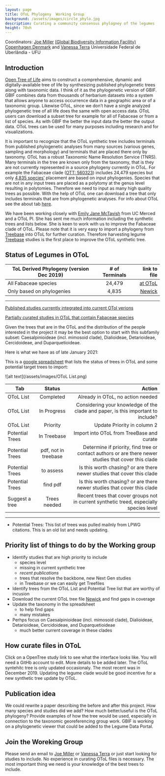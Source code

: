 ```yaml
---
layout: page
title: OToL Phylogeny  Working Group
background: /assets/images/circle_phylo.jpg
description: Curating a community consensus phylogney of the legumes
height: 70vh
---
```



Coordinators: [Joe Miller](mailto:jmiller@gbif.org) [(Global Biodiversity Information Facility) Copenhagen Denmark](https://www.gbif.org) and [Vanessa Terra](mailto:vanessaterrab@gmail.com) Universidade Federal de Uberlândia - UFU

## Introduction

[Open Tree of Life](https://tree.opentreeoflife.org/about/open-tree-of-life) aims to construct a comprehensive, dynamic and digitally-available tree of life by synthesizing published phylogenetic trees along with taxonomic data. I think of it as the phylogenetic version of GBIF. GBIF combines data from thousands of herbarium datasets into a system that allows anyone to access occurrence data in a geographic area or of a taxonomic group.  Likewise OToL, since we don’t have a single analyzed phylogenetic tree of all life does the same with open access data. OToL users can download a subset tree for example for all of Fabaceae or from a list of species.   As with GBIF the better the input data the better the output data.  OToL trees can be used for many purposes including research and for visualizations.


It is important to recognize that the OToL synthetic tree includes terminals from published phylogenetic analyses from many  sources (various genes, sampling and morphology) and terminals that are placed there only by taxonomy.  OToL has a robust Taxonomic Name Resolution Service (TNRS).  Many terminals in the tree are known only from the taxonomy, that is they are not currently represented in a source phylogeny currently in OToL.   For example the Fabaceae clade ([OTT: 560323](https://tree.opentreeoflife.org/opentree/argus/ottol@560323/Fabaceae)) includes 24,479 species but only [4,835 species’](https://docs.google.com/spreadsheets/d/1YQz6F-DOdCTZneGvEfnCtMZs6nyUTmp0N7le86aYnoY/edit?usp=sharing) placement are based on input phylogenies. Species that are not in any input trees are placed as a polytomy at the genus level resulting in polytomies. Therefore we need to input as many high quality trees as possible. With the help of OToL one can download a tree that only includes terminals that are from phylogenetic analyses. For info about OToL see the about tab [here](https://tree.opentreeoflife.org/about/open-tree-of-life).

We have been working closely with [Emily Jane McTavish](mailto:ejmctavish@ucmerced.edu) from UC Merced and a OToL PI. She has sent me much information including the synthetic trees and lists below.  She is keen to work with us to improve the Fabaceae clade of OToL. Please note that it is very easy to import a phylogeny from [Treebase](https://www.treebase.org/treebase-web/home.html) into OToL for further curation.  Therefore harvesting legume [Treebase](https://www.treebase.org/treebase-web/home.html) studies is the first place to improve the OToL synthetic tree.

## Status of Legumes in OToL

| ToL Derived Phylogeny (version Dec 2019)| # of Terminals | link to file                                                                                  |
| --------------------------------------- |:--------------:| ---------------------------------------------------------------------------------------------:|
| All Fabaceae species                    | 24,479         | [at OToL](https://tree.opentreeoflife.org/opentree/argus/ottol@560323/Fabaceae)         |
| Only based on phylogenies      | 4,835          | [Newick](https://drive.google.com/file/d/1OcTQbFTuO8Heo_xAvgbc6XgBAODheWIU/view?usp=sharing)  |

--------

[Published studies currently integrated into current OTol verions](https://drive.google.com/file/d/1KUvDkieslHQF1d_S9tJO0WHRZyelsnTi/view?usp=sharing)

[Partially curated studies in OToL that contain Fabaceae species](https://drive.google.com/file/d/1KOvDi_91SLNrRDDLjKkyRf80COjxs202/view?usp=sharing)

Given the trees that are in the OToL and the distribution of the people interested in the project it may be the best option to start with this subfamily subset: Caesalpinioideae (incl. mimosoid clade), Dialioideae, Detarioideae, Cercidoideae, and Duparquetioideae.
 

Here is what we have as of late January 2021:



This is a [google spreadsheet](https://docs.google.com/spreadsheets/d/1Fvf6UJ7Q35Mu9bmmx4f2gtj7ple2N9OEEIhM4SNnuqA/edit#gid=1233710896) that lists the status of trees in OToL and some potential target trees to import:

![alt text](/assets/images/OToL List.png)

| Tab                   | Status                         | Action                                                                                              |
| --------------------- |:------------------------------:| ---------------------------------------------------------------------------------------------------:|
| OToL List             | Completed                      | Already in OToL, no action needed                                                                   |
| OToL List             | In Progress                    | Considering your knowledge of the clade and paper, is this important to include?                    |
| OToL List             | Priority                       | Update Priority in column 2                                                                         |
| Potential Trees       | In Treebase                    | Import into OToL from TreeBase and curate                                                           |
| Potential Trees       | pdf, not in treebase           | Determine if priority, find tree or contact authors or are there newer studies that cover this clade|
| Potential Trees       | to assess                      | Is this worth chasing? or are there newer studies that cover this clade                             |
| Potential Trees       | find pdf                       | Is this worth chasing? or are there newer studies that cover this clade                             |
| Suggest a tree        | Trees needed                   | Recent trees that cover groups not in current synthetic treed, especially species level             |

--------
* Potential Trees: This list of trees was pulled mailnly from LPWG citations. This is an old list and needs updating.
 
## Priority list of things to do by the Working group
* Identify studies that are high priority to include
   * species level
   * missing in current synthetic tree
   * _recent publications_
   * trees that resolve the backbone, new Next Gen studies
   * in Treebase or we can easily get Treefiles
* Identify trees from the OToL List and Potential Tree list that are worthy of incusion
* Download the current OToL tree file [Newick](https://drive.google.com/file/d/1OcTQbFTuO8Heo_xAvgbc6XgBAODheWIU/view?usp=sharing) and find gaps in coverage
* Update the taxonomy in the spreadsheet
   * to help find gaps
   * many mistakes
* Perhps focus on Caesalpinioideae (incl. mimosoid clade), Dialioideae, Detarioideae, Cercidoideae, and Duparquetioideae
   * much better current coverage in these clades


## How curate files in OToL
Click on a OpenTree study link to see what the interface looks like.  You will need a GitHb account to edit. More details to be added later. The OToL syntehitc tree is only updated occasionaly. The most recent was in December 2019. Updating the legume clade would be good incentive for a new synthetic tree update by OToL.


## Publication idea
We could rewrite a paper describing the before and after this project. How many species and studies did we add? How much better/useful is the OToL phylogeny? Provide examples of how the tree would be used, especially in connection to the taxonomic georeferencing group work.  GBIF is working on a phylogenetic viewer that could be added to the Legume Data Portal.

## Join the Woreking Group
Please send an email to [Joe Miller](mailto:jmiller@gbif.org) or [Vanessa Terra](mailto:vanessaterrab@gmail.com) or just start looking for studies to include.  No experience in curating OToL files is necessary.  The most important  thing we need is your knowledge of the best trees to include.


